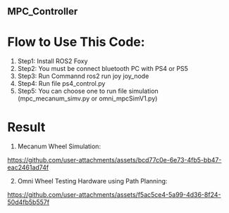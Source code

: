 ## MPC_Controller
# Flow to Use This Code:
1. Step1: Install ROS2 Foxy
2. Step2: You must be connect bluetooth PC with PS4 or PS5
3. Step3: Run Commannd ros2 run joy joy_node
4. Step4: Run file ps4_control.py
5. Step5: You can choose one to run file simulation (mpc_mecanum_simv.py or omni_mpcSimV1.py)
# Result 
1. Mecanum Wheel Simulation:
   
https://github.com/user-attachments/assets/bcd77c0e-6e73-4fb5-bb47-eac2461ad74f

2. Omni Wheel Testing Hardware using Path Planning:

https://github.com/user-attachments/assets/f5ac5ce4-5a99-4d36-8f24-50d4fb5b557f
